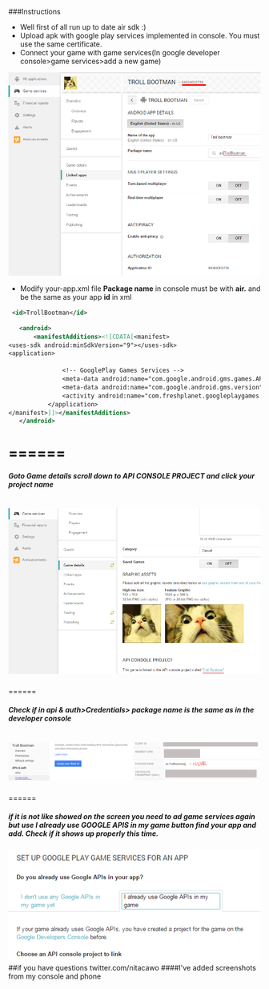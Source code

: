 ###Instructions
* Well first of all run up to date air sdk :)
* Upload apk with google play services implemented in console. You must use the same certificate.
* Connect your game with game services(In google developer console>game services>add a new game)

![](/screenshots/1.png?raw=true)
* Modify your-app.xml file 
**Package name** in console must be with **air.** and be the same as your app **id** in xml
 ```xml
  <id>TrollBootman</id>
 ```

 ```xml
    <android>
        <manifestAdditions><![CDATA[<manifest>
<uses-sdk android:minSdkVersion="9"></uses-sdk>
<application>

				<!-- GooglePlay Games Services -->
				<meta-data android:name="com.google.android.gms.games.APP_ID" android:value="\ 84364063738" />
				<meta-data android:name="com.google.android.gms.version" android:value="@integer/google_play_services_version" />
				<activity android:name="com.freshplanet.googleplaygames.SignInActivity" android:theme="@android:style/Theme.Translucent.NoTitleBar.Fullscreen" />
            </application>	
</manifest>]]></manifestAdditions>
    </android>
 ```
======
======
##### Goto Game details scroll down to API CONSOLE PROJECT and click your project name
![](/screenshots/2.png?raw=true)
======
======
##### Check if in api & auth>Credentials> **package name** is the same as in the developer console 
![](/screenshots/3.png?raw=true)
======
======
##### if it is not like showed on the screen you need to ad game services again but use **I already use GOOGLE APIS in my game** button find your app and add. Check if it shows up properly this time.
![](/screenshots/4.png?raw=true)
##if you have questions twitter.com/nitacawo
####I've added screenshots from my console and phone


